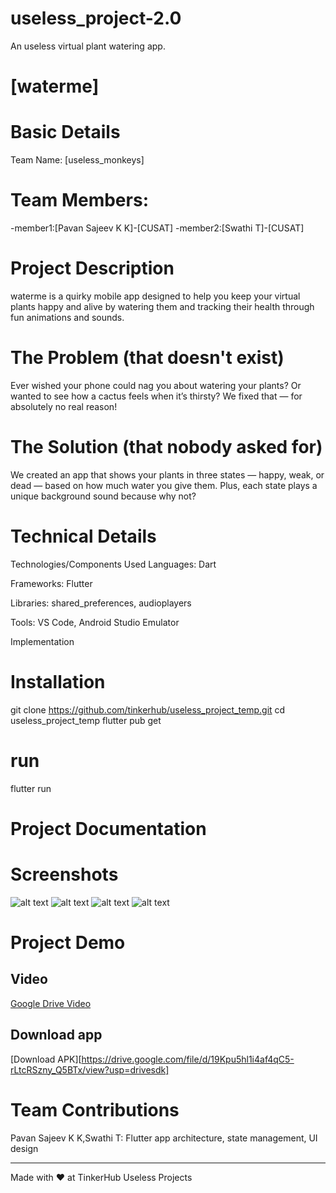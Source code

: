 # useless_project-2.0
An useless virtual plant watering app.
# [waterme]


# Basic Details
 Team Name: [useless_monkeys]

# Team Members:
-member1:[Pavan Sajeev K K]-[CUSAT]
-member2:[Swathi T]-[CUSAT]

# Project Description
waterme is a quirky mobile app designed to help you keep your virtual plants happy and alive by watering them and tracking their health through fun animations and sounds.

# The Problem (that doesn't exist)
Ever wished your phone could nag you about watering your plants? Or wanted to see how a cactus feels when it’s thirsty? We fixed that — for absolutely no real reason!

# The Solution (that nobody asked for)
We created an app that shows your plants in three states — happy, weak, or dead — based on how much water you give them. Plus, each state plays a unique background sound because why not?

# Technical Details
Technologies/Components Used
Languages: Dart

Frameworks: Flutter

Libraries: shared_preferences, audioplayers

Tools: VS Code, Android Studio Emulator

Implementation
# Installation
git clone https://github.com/tinkerhub/useless_project_temp.git
cd useless_project_temp
flutter pub get
# run
flutter run
# Project Documentation
# Screenshots
![alt text](<WhatsApp Image 2025-08-09 at 06.00.51_163402f7.jpg>)
![alt text](<WhatsApp Image 2025-08-09 at 06.00.51_e6bd01ff.jpg>)
![alt text](<WhatsApp Image 2025-08-09 at 06.00.52_7ba208fb.jpg>)
![alt text](<WhatsApp Image 2025-08-09 at 06.00.52_ded469ff.jpg>)


# Project Demo
## Video
[Google Drive Video](https://drive.google.com/file/d/19LJNfZvgiz_UPr46jpcJV5zFXSchBAn1/view?usp=drivesdk)

## Download app
[Download APK][https://drive.google.com/file/d/19Kpu5hl1i4af4qC5-rLtcRSzny_Q5BTx/view?usp=drivesdk]

# Team Contributions
Pavan Sajeev K K,Swathi T: Flutter app architecture, state management, UI design

---------------------------------------------------------------------------

Made with ❤ at TinkerHub Useless Projects